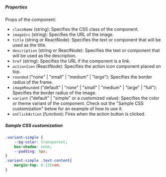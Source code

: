 ##### Properties

Props of the component:

- `className` (string): Specifies the CSS class of the component.
- `imageSrc` (string): Specifies the URL of the image.
- `title` (string or ReactNode): Specifies the text or component that will be used as the title.
- `description` (string or ReactNode): Specifies the text or component that will be used as the description.
- `href` (string): Specifies the URL if the component is a link.
- `actionIcon` (ReactNode): Specifies the action icon component placed on top.
- `rounded` ("none" | "small" | "medium" | "large"): Specifies the border radius of the frame.
- `imageRounded` ("default" | "none" | "small" | "medium" | "large" | "full"): Specifies the border radius of the image.
- `variant` ("default" | "simple" or a customized value): Specifies the color or theme variant of the component. Check out the "Sample CSS customization" below for an example of how to use it.
- `onClickAction` (function): Fires when the action button is clicked.

##### Sample CSS customization

```css
.variant-simple {
    --bg-color: transparent;
    box-shadow: none;
    --padding: 0px;
}
.variant-simple .text-content{
    margin-top: 0.125rem;
}
```
